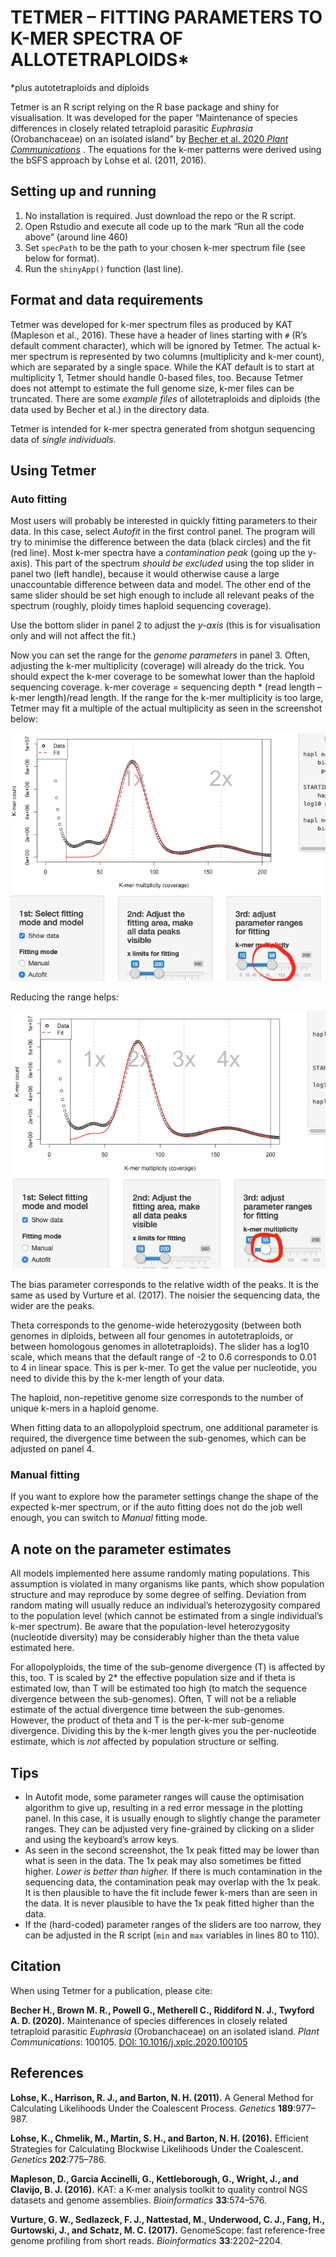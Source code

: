 # TETMER – FITTING PARAMETERS TO K-MER SPECTRA OF ALLOTETRAPLOIDS*

*plus autotetraploids and diploids

Tetmer is an R script relying on the R base package and shiny for visualisation. It was developed for the paper “Maintenance of species differences in closely related tetraploid parasitic *Euphrasia* (Orobanchaceae) on an isolated island” by [Becher et al. 2020 *Plant Communications*](https://doi.org/10.1016/j.xplc.2020.100105) . The equations for the k-mer patterns were derived using the bSFS approach by Lohse et al. (2011, 2016).


## Setting up and running
1.	No installation is required. Just download the repo or the R script.
2.	Open Rstudio and execute all code up to the mark “Run all the code above” (around line 460)
3.	Set `specPath` to be the path to your chosen k-mer spectrum file (see below for format).
4.	Run the `shinyApp()` function (last line).

## Format and data requirements
Tetmer was developed for k-mer spectrum files as produced by KAT (Mapleson et al., 2016). These have a header of lines starting with `#` (R’s default comment character), which will be ignored by Tetmer. The actual k-mer spectrum is represented by two columns (multiplicity and k-mer count), which are separated by a single space. While the KAT default is to start at multiplicity 1, Tetmer should handle 0-based files, too. Because Tetmer does not attempt to estimate the full genome size, k-mer files can be truncated. There are some *example files* of allotetraploids and diploids (the data used by Becher et al.) in the directory data.

Tetmer is intended for k-mer spectra generated from shotgun sequencing data of *single individuals*.

## Using Tetmer

### Auto fitting
Most users will probably be interested in quickly fitting parameters to their data. In this case, select *Autofit* in the first control panel. The program will try to minimise the difference between the data (black circles) and the fit (red line). Most k-mer spectra have a *contamination peak* (going up the y-axis). This part of the spectrum *should be excluded* using the top slider in panel two (left handle), because it would otherwise cause a large unaccountable difference between data and model. The other end of the same slider should be set high enough to include all relevant peaks of the spectrum (roughly, ploidy times haploid sequencing coverage).

Use the bottom slider in panel 2 to adjust the *y-axis* (this is for visualisation only and will not affect the fit.)

Now you can set the range for the *genome parameters* in panel 3. Often, adjusting the k-mer multiplicity (coverage) will already do the trick. You should expect the k-mer coverage to be somewhat lower than the haploid sequencing coverage. k-mer coverage = sequencing depth * (read length – k-mer length)/read length. If the range for the k-mer multiplicity is too large, Tetmer may fit a multiple of the actual multiplicity as seen in the screenshot below:

![too_wide.png](img/too_wide.png)

Reducing the range helps:

![better.png](img/better.png)

The bias parameter corresponds to the relative width of the peaks. It is the same as used by Vurture et al. (2017). The noisier the sequencing data, the wider are the peaks.

Theta corresponds to the genome-wide heterozygosity (between both genomes in diploids, between all four genomes in autotetraploids, or between homologous genomes in allotetraploids). The slider has a log10 scale, which means that the default range of -2 to 0.6 corresponds to 0.01 to 4 in linear space. This is per k-mer. To get the value per nucleotide, you need to divide this by the k-mer length of your data.

The haploid, non-repetitive genome size corresponds to the number of unique k-mers in a haploid genome.

When fitting data to an allopolyploid spectrum, one additional parameter is required, the divergence time between the sub-genomes, which can be adjusted on panel 4.

### Manual fitting
If you want to explore how the parameter settings change the shape of the expected k-mer spectrum, or if the auto fitting does not do the job well enough, you can switch to *Manual* fitting mode.

## A note on the parameter estimates
All models implemented here assume randomly mating populations. This assumption is violated in many organisms like pants, which show population structure and may reproduce by some degree of selfing. Deviation from random mating will usually reduce an individual’s heterozygosity compared to the population level (which cannot be estimated from a single individual’s k-mer spectrum). Be aware that the population-level heterozygosity (nucleotide diversity) may be considerably higher than the theta value estimated here.

For allopolyploids, the time of the sub-genome divergence (T) is affected by this, too. T is scaled by 2* the effective population size and if theta is estimated low, than T will be estimated too high (to match the sequence divergence between the sub-genomes). Often, T will not be a reliable estimate of the actual divergence time between the sub-genomes. However, the product of theta and T is the per-k-mer sub-genome divergence. Dividing this by the k-mer length gives you the per-nucleotide estimate, which is *not* affected by population structure or selfing.

## Tips
* In Autofit mode, some parameter ranges will cause the optimisation algorithm to give up, resulting in a red error message in the plotting panel. In this case, it is usually enough to slightly change the parameter ranges. They can be adjusted very fine-grained by clicking on a slider and using the keyboard’s arrow keys.
* As seen in the second screenshot, the 1x peak fitted may be lower than what is seen in the data. The 1x peak may also sometimes be fitted higher. *Lower is better than higher.* If there is much contamination in the sequencing data, the contamination peak may overlap with the 1x peak. It is then plausible to have the fit include fewer k-mers than are seen in the data. It is never plausible to have the 1x peak fitted higher than the data.
* If the (hard-coded) parameter ranges of the sliders are too narrow, they can be adjusted in the R script (`min` and `max` variables in lines 80 to 110).

## Citation
When using Tetmer for a publication, please cite:  

**Becher H., Brown M. R., Powell G., Metherell C., Riddiford N. J., Twyford A. D. (2020).** Maintenance of species differences in closely related tetraploid parasitic *Euphrasia* (Orobanchaceae) on an isolated island. *Plant Communications*: 100105. [DOI: 10.1016/j.xplc.2020.100105](https://doi.org/10.1016/j.xplc.2020.100105)

## References
**Lohse, K., Harrison, R. J., and Barton, N. H. (2011).** A General Method for Calculating Likelihoods Under the Coalescent Process. *Genetics* **189**:977–987.

**Lohse, K., Chmelik, M., Martin, S. H., and Barton, N. H. (2016).** Efficient Strategies for Calculating Blockwise Likelihoods Under the Coalescent. *Genetics* **202**:775–786.

**Mapleson, D., Garcia Accinelli, G., Kettleborough, G., Wright, J., and Clavijo, B. J. (2016).** KAT: a K-mer analysis toolkit to quality control NGS datasets and genome assemblies. *Bioinformatics* **33**:574–576.

**Vurture, G. W., Sedlazeck, F. J., Nattestad, M., Underwood, C. J., Fang, H., Gurtowski, J., and Schatz, M. C. (2017).** GenomeScope: fast reference-free genome profiling from short reads. *Bioinformatics* **33**:2202–2204.


